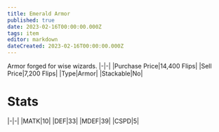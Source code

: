 ```yaml
---
title: Emerald Armor
published: true
date: 2023-02-16T00:00:00.000Z
tags: item
editor: markdown
dateCreated: 2023-02-16T00:00:00.000Z
---
```


Armor forged for wise wizards.
|-|-|
|Purchase Price|14,400 Flips|
|Sell Price|7,200 Flips|
|Type|Armor|
|Stackable|No|

# Stats
|-|-|
|MATK|10|
|DEF|33|
|MDEF|39|
|CSPD|5|
